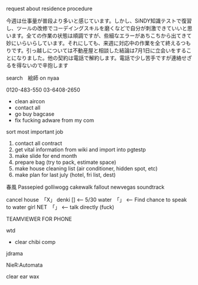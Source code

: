 
request about residence procedure

今週は仕事量が普段より多いと感じています。しかし、SiNDY知識テストで復習し、ツールの改修でコーデイングスキルを磨くなどで自分が刺激できていいと思います。全ての作業の状態は順調ですが、些細なエラーがあちこちから出てきて妙にいらいらしています。それにしても、来週に対応中の作業を全て終えるつもりです。引っ越しについては不動産屋と相談した結論は7月1日に立会いをすることになりました。他の契約は電話で解約します。電話で少し苦手ですが連絡せざるを得ないので辛抱します

search　絵師 on nyaa

0120-483-550
03-6408-2650

- clean aircon
- contact all
- go buy bagcase
- fix fucking adware from my com

sort most important job
1. contact all contract
2. get vital information from wiki and import into pgtestp
3. make slide for end month
4. prepare bag (try to pack, estimate space)
5. make house cleaning list (air conditioner, hidden spot, etc)
6. make plan for last july (hotel, fri list, dest)

春風
Passepied
golliwogg cakewalk
fallout newvegas soundtrack

cancel
house　「X」 
denki [] <-- 5/30
water　「」 <-- Find chance to speak to water girl
NET　「」 <-- talk directly (fuck)


TEAMVIEWER FOR PHONE

wtd
- clear chibi comp 

jdrama

NieR:Automata

clear ear wax
